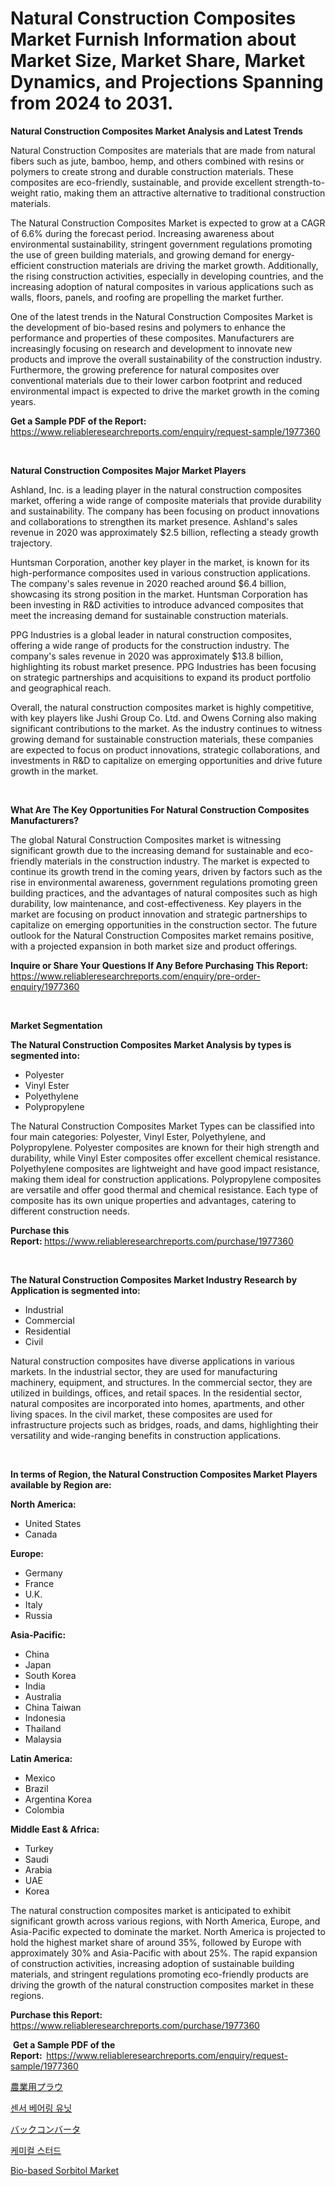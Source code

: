 <p><h1>Natural Construction Composites Market Furnish Information about Market Size, Market Share, Market Dynamics, and Projections Spanning from 2024 to 2031.</h1></p><p><strong>Natural Construction Composites Market Analysis and Latest Trends</strong></p>
<p><p>Natural Construction Composites are materials that are made from natural fibers such as jute, bamboo, hemp, and others combined with resins or polymers to create strong and durable construction materials. These composites are eco-friendly, sustainable, and provide excellent strength-to-weight ratio, making them an attractive alternative to traditional construction materials.</p><p>The Natural Construction Composites Market is expected to grow at a CAGR of 6.6% during the forecast period. Increasing awareness about environmental sustainability, stringent government regulations promoting the use of green building materials, and growing demand for energy-efficient construction materials are driving the market growth. Additionally, the rising construction activities, especially in developing countries, and the increasing adoption of natural composites in various applications such as walls, floors, panels, and roofing are propelling the market further.</p><p>One of the latest trends in the Natural Construction Composites Market is the development of bio-based resins and polymers to enhance the performance and properties of these composites. Manufacturers are increasingly focusing on research and development to innovate new products and improve the overall sustainability of the construction industry. Furthermore, the growing preference for natural composites over conventional materials due to their lower carbon footprint and reduced environmental impact is expected to drive the market growth in the coming years.</p></p>
<p><strong>Get a Sample PDF of the Report:&nbsp;</strong> <a href="https://www.reliableresearchreports.com/enquiry/request-sample/1977360">https://www.reliableresearchreports.com/enquiry/request-sample/1977360</a></p>
<p>&nbsp;</p>
<p><strong>Natural Construction Composites Major Market Players</strong></p>
<p><p>Ashland, Inc. is a leading player in the natural construction composites market, offering a wide range of composite materials that provide durability and sustainability. The company has been focusing on product innovations and collaborations to strengthen its market presence. Ashland's sales revenue in 2020 was approximately $2.5 billion, reflecting a steady growth trajectory.</p><p>Huntsman Corporation, another key player in the market, is known for its high-performance composites used in various construction applications. The company's sales revenue in 2020 reached around $6.4 billion, showcasing its strong position in the market. Huntsman Corporation has been investing in R&D activities to introduce advanced composites that meet the increasing demand for sustainable construction materials.</p><p>PPG Industries is a global leader in natural construction composites, offering a wide range of products for the construction industry. The company's sales revenue in 2020 was approximately $13.8 billion, highlighting its robust market presence. PPG Industries has been focusing on strategic partnerships and acquisitions to expand its product portfolio and geographical reach.</p><p>Overall, the natural construction composites market is highly competitive, with key players like Jushi Group Co. Ltd. and Owens Corning also making significant contributions to the market. As the industry continues to witness growing demand for sustainable construction materials, these companies are expected to focus on product innovations, strategic collaborations, and investments in R&D to capitalize on emerging opportunities and drive future growth in the market.</p></p>
<p>&nbsp;</p>
<p><strong>What Are The Key Opportunities For Natural Construction Composites Manufacturers?</strong></p>
<p><p>The global Natural Construction Composites market is witnessing significant growth due to the increasing demand for sustainable and eco-friendly materials in the construction industry. The market is expected to continue its growth trend in the coming years, driven by factors such as the rise in environmental awareness, government regulations promoting green building practices, and the advantages of natural composites such as high durability, low maintenance, and cost-effectiveness. Key players in the market are focusing on product innovation and strategic partnerships to capitalize on emerging opportunities in the construction sector. The future outlook for the Natural Construction Composites market remains positive, with a projected expansion in both market size and product offerings.</p></p>
<p><strong>Inquire or Share Your Questions If Any Before Purchasing This Report:</strong> <a href="https://www.reliableresearchreports.com/enquiry/pre-order-enquiry/1977360">https://www.reliableresearchreports.com/enquiry/pre-order-enquiry/1977360</a></p>
<p>&nbsp;</p>
<p><strong>Market Segmentation</strong></p>
<p><strong>The Natural Construction Composites Market Analysis by types is segmented into:</strong></p>
<p><ul><li>Polyester</li><li>Vinyl Ester</li><li>Polyethylene</li><li>Polypropylene</li></ul></p>
<p><p>The Natural Construction Composites Market Types can be classified into four main categories: Polyester, Vinyl Ester, Polyethylene, and Polypropylene. Polyester composites are known for their high strength and durability, while Vinyl Ester composites offer excellent chemical resistance. Polyethylene composites are lightweight and have good impact resistance, making them ideal for construction applications. Polypropylene composites are versatile and offer good thermal and chemical resistance. Each type of composite has its own unique properties and advantages, catering to different construction needs.</p></p>
<p><strong>Purchase this Report:&nbsp;</strong><a href="https://www.reliableresearchreports.com/purchase/1977360">https://www.reliableresearchreports.com/purchase/1977360</a></p>
<p>&nbsp;</p>
<p><strong>The Natural Construction Composites Market Industry Research by Application is segmented into:</strong></p>
<p><ul><li>Industrial</li><li>Commercial</li><li>Residential</li><li>Civil</li></ul></p>
<p><p>Natural construction composites have diverse applications in various markets. In the industrial sector, they are used for manufacturing machinery, equipment, and structures. In the commercial sector, they are utilized in buildings, offices, and retail spaces. In the residential sector, natural composites are incorporated into homes, apartments, and other living spaces. In the civil market, these composites are used for infrastructure projects such as bridges, roads, and dams, highlighting their versatility and wide-ranging benefits in construction applications.</p></p>
<p>&nbsp;</p>
<p><strong>In terms of Region, the Natural Construction Composites Market Players available by Region are:</strong></p>
<p>
    <p> <strong> North America: </strong>
        <ul>
            <li>United States</li>
            <li>Canada</li>
        </ul>
        </p> 
    <p> <strong> Europe: </strong>
        <ul>
            <li>Germany</li>
            <li>France</li>
            <li>U.K.</li>
            <li>Italy</li>
            <li>Russia</li>
        </ul>
        </p> 
    <p> <strong> Asia-Pacific: </strong>
        <ul>
            <li>China</li>
            <li>Japan</li>
            <li>South Korea</li>
            <li>India</li>
            <li>Australia</li>
            <li>China Taiwan</li>
            <li>Indonesia</li>
            <li>Thailand</li>
            <li>Malaysia</li>
        </ul>
        </p> 
    <p> <strong> Latin America: </strong>
        <ul>
            <li>Mexico</li>
            <li>Brazil</li>
            <li>Argentina Korea</li>
            <li>Colombia</li>
        </ul>
        </p> 
    <p> <strong> Middle East & Africa: </strong>
        <ul>
            <li>Turkey</li>
            <li>Saudi</li>
            <li>Arabia</li>
            <li>UAE</li>
            <li>Korea</li>
        </ul>
    </p>
    </p>
<p><p>The natural construction composites market is anticipated to exhibit significant growth across various regions, with North America, Europe, and Asia-Pacific expected to dominate the market. North America is projected to hold the highest market share of around 35%, followed by Europe with approximately 30% and Asia-Pacific with about 25%. The rapid expansion of construction activities, increasing adoption of sustainable building materials, and stringent regulations promoting eco-friendly products are driving the growth of the natural construction composites market in these regions.</p></p>
<p><strong>Purchase this Report: </strong><a href="https://www.reliableresearchreports.com/purchase/1977360">https://www.reliableresearchreports.com/purchase/1977360</a></p>
<p>&nbsp;<strong>Get a Sample PDF of the Report:&nbsp;&nbsp;</strong><a href="https://www.reliableresearchreports.com/enquiry/request-sample/1977360">https://www.reliableresearchreports.com/enquiry/request-sample/1977360</a></p>
<p><strong></strong></p>
<p><p><a href="https://medium.com/@zackaryhalvorson2023/%E8%BE%B2%E6%A5%AD%E3%83%97%E3%83%A9%E3%82%A6%E5%B8%82%E5%A0%B4%E3%81%AE%E8%A6%8F%E6%A8%A1-%E5%B8%82%E5%A0%B4%E3%81%AE%E8%A6%8B%E9%80%9A%E3%81%97%E3%81%A8%E5%B8%82%E5%A0%B4%E4%BA%88%E6%B8%AC-2024%E5%B9%B4%E3%81%8B%E3%82%892031%E5%B9%B4-d04709bad351">農業用プラウ</a></p><p><a href="https://github.com/bunxhcci35271755/Market-Research-Report-List-1/blob/main/58894081844.md">센서 베어링 유닛</a></p><p><a href="https://github.com/hwbcz413288296/Market-Research-Report-List-1/blob/main/31847812183.md">バックコンバータ</a></p><p><a href="https://medium.com/@percymckty3ytenzie89676/%ED%99%94%ED%95%99-%EA%B3%B5%EB%B6%80-%EC%8B%9C%EC%9E%A5-%EC%84%B1%EA%B3%B5%EC%A0%81%EC%9D%B8-%EB%B9%84%EC%A6%88%EB%8B%88%EC%8A%A4-%EC%A0%84%EB%9E%B5%EC%9D%98-%EC%97%B4%EC%87%A0-2031%EB%85%84%EA%B9%8C%EC%A7%80-%EC%98%88%EC%83%81%ED%95%A8-e701a82c393d">케미컬 스터드</a></p><p><a href="https://issuu.com/reportprime-2/docs/bio-based-sorbitol-market-size-2030.pptx">Bio-based Sorbitol Market</a></p></p>